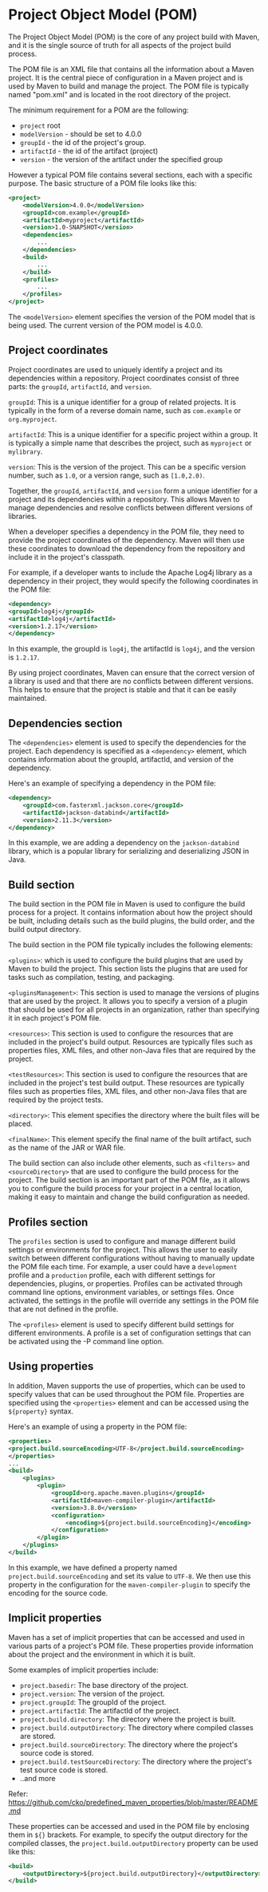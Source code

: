 # Project Object Model (POM)

The Project Object Model (POM) is the core of any project build with Maven, and it is the single source of truth for all aspects of the project build process.

The POM file is an XML file that contains all the information about a Maven project. It is the central piece of configuration in a Maven project and is used by Maven to build and manage the project. The POM file is typically named "pom.xml" and is located in the root directory of the project.

The minimum requirement for a POM are the following:

- `project` root
- `modelVersion` - should be set to 4.0.0
- `groupId` - the id of the project's group.
- `artifactId` - the id of the artifact (project)
- `version` - the version of the artifact under the specified group

However a typical POM file contains several sections, each with a specific purpose. The basic structure of a POM file looks like this:

```xml
<project>
    <modelVersion>4.0.0</modelVersion>
    <groupId>com.example</groupId>
    <artifactId>myproject</artifactId>
    <version>1.0-SNAPSHOT</version>
    <dependencies>
        ...
    </dependencies>
    <build>
        ...
    </build>
    <profiles>
        ...
    </profiles>
</project>
```

The `<modelVersion>` element specifies the version of the POM model that is being used. The current version of the POM model is 4.0.0.

## Project coordinates

Project coordinates are used to uniquely identify a project and its dependencies within a repository. Project coordinates consist of three parts: the `groupId`, `artifactId`, and `version`.

`groupId`: This is a unique identifier for a group of related projects. It is typically in the form of a reverse domain name, such as `com.example` or `org.myproject`.

`artifactId`: This is a unique identifier for a specific project within a group. It is typically a simple name that describes the project, such as `myproject` or `mylibrary`.

`version`: This is the version of the project. This can be a specific version number, such as `1.0`, or a version range, such as `[1.0,2.0)`.

Together, the `groupId`, `artifactId`, and `version` form a unique identifier for a project and its dependencies within a repository. This allows Maven to manage dependencies and resolve conflicts between different versions of libraries.

When a developer specifies a dependency in the POM file, they need to provide the project coordinates of the dependency. Maven will then use these coordinates to download the dependency from the repository and include it in the project's classpath.

For example, if a developer wants to include the Apache Log4j library as a dependency in their project, they would specify the following coordinates in the POM file:

```xml
<dependency>
<groupId>log4j</groupId>
<artifactId>log4j</artifactId>
<version>1.2.17</version>
</dependency>
```

In this example, the groupId is `log4j`, the artifactId is `log4j`, and the version is `1.2.17`.

By using project coordinates, Maven can ensure that the correct version of a library is used and that there are no conflicts between different versions. This helps to ensure that the project is stable and that it can be easily maintained.

## Dependencies section

The `<dependencies>` element is used to specify the dependencies for the project. Each dependency is specified as a `<dependency>` element, which contains information about the groupId, artifactId, and version of the dependency.

Here's an example of specifying a dependency in the POM file:

```xml
<dependency>
    <groupId>com.fasterxml.jackson.core</groupId>
    <artifactId>jackson-databind</artifactId>
    <version>2.11.3</version>
</dependency>
```

In this example, we are adding a dependency on the `jackson-databind` library, which is a popular library for serializing and deserializing JSON in Java.

## Build section

The build section in the POM file in Maven is used to configure the build process for a project. It contains information about how the project should be built, including details such as the build plugins, the build order, and the build output directory.

The build section in the POM file typically includes the following elements:

`<plugins>`: which is used to configure the build plugins that are used by Maven to build the project. This section lists the plugins that are used for tasks such as compilation, testing, and packaging.

`<pluginsManagement>`: This section is used to manage the versions of plugins that are used by the project. It allows you to specify a version of a plugin that should be used for all projects in an organization, rather than specifying it in each project's POM file.

`<resources>`: This section is used to configure the resources that are included in the project's build output. Resources are typically files such as properties files, XML files, and other non-Java files that are required by the project.

`<testResources>`: This section is used to configure the resources that are included in the project's test build output. These resources are typically files such as properties files, XML files, and other non-Java files that are required by the project tests.

`<directory>`: This element specifies the directory where the built files will be placed.

`<finalName>`: This element specify the final name of the built artifact, such as the name of the JAR or WAR file.

The build section can also include other elements, such as `<filters>` and `<sourceDirectory>` that are used to configure the build process for the project. The build section is an important part of the POM file, as it allows you to configure the build process for your project in a central location, making it easy to maintain and change the build configuration as needed.

## Profiles section

The `profiles` section is used to configure and manage different build settings or environments for the project. This allows the user to easily switch between different configurations without having to manually update the POM file each time. For example, a user could have a `development` profile and a `production` profile, each with different settings for dependencies, plugins, or properties. Profiles can be activated through command line options, environment variables, or settings files. Once activated, the settings in the profile will override any settings in the POM file that are not defined in the profile.

The `<profiles>` element is used to specify different build settings for different environments. A profile is a set of configuration settings that can be activated using the -P command line option.

## Using properties

In addition, Maven supports the use of properties, which can be used to specify values that can be used throughout the POM file. Properties are specified using the `<properties>` element and can be accessed using the `${property}` syntax.

Here's an example of using a property in the POM file:

```xml
<properties>
<project.build.sourceEncoding>UTF-8</project.build.sourceEncoding>
</properties>
...
<build>
    <plugins>
        <plugin>
            <groupId>org.apache.maven.plugins</groupId>
            <artifactId>maven-compiler-plugin</artifactId>
            <version>3.8.0</version>
            <configuration>
                <encoding>${project.build.sourceEncoding}</encoding>
            </configuration>
        </plugin>
    </plugins>
</build>
```

In this example, we have defined a property named `project.build.sourceEncoding` and set its value to `UTF-8`. We then use this property in the configuration for the `maven-compiler-plugin` to specify the encoding for the source code.

## Implicit properties

Maven has a set of implicit properties that can be accessed and used in various parts of a project's POM file. These properties provide information about the project and the environment in which it is built.

Some examples of implicit properties include:

- `project.basedir`: The base directory of the project.
- `project.version`: The version of the project.
- `project.groupId`: The groupId of the project.
- `project.artifactId`: The artifactId of the project.
- `project.build.directory`: The directory where the project is built.
- `project.build.outputDirectory`: The directory where compiled classes are stored.
- `project.build.sourceDirectory`: The directory where the project's source code is stored.
- `project.build.testSourceDirectory`: The directory where the project's test source code is stored.
- ..and more

Refer: https://github.com/cko/predefined_maven_properties/blob/master/README.md

These properties can be accessed and used in the POM file by enclosing them in `${}` brackets. For example, to specify the output directory for the compiled classes, the `project.build.outputDirectory` property can be used like this:

```xml
<build>
    <outputDirectory>${project.build.outputDirectory}</outputDirectory>
</build>
```
